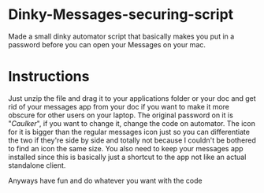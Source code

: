 # Dinky-Messages-securing-script
Made a small dinky automator script that basically makes you put in a password before you can open your Messages on your mac. 


# Instructions
Just unzip the file and drag it to your applications folder or your doc and get rid of your messages app from your doc if you want to make it more obscure for other users on your laptop. The original password on it is "*Caulker*", if you want to change it, change the code on automator. The icon for it is bigger than the regular messages icon just so you can differentiate the two if they're side by side and totally not because I couldn't be bothered to find an icon the same size. You also need to keep your messages app installed since this is basically just a shortcut to the app not like an actual standalone client. 

Anyways have fun and do whatever you want with the code
